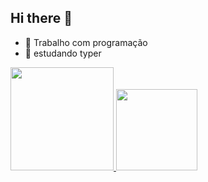 ## Hi there 👋

- 🔭 Trabalho com programação
- 🌱 estudando typer
  
<div>
  <a href="https://github.com/Genesy-Aleksandro">
  <img height="165em" src="https://github-readme-stats.vercel.app/api?username=Genesy-Aleksandro&show_icons=true&theme=dracula&include_all_commits=true&count_private=true"/>
  <img height="130em" src="https://github-readme-stats.vercel.app/api/top-langs/?username=Genesy-Aleksandro&layout=compact&langs_count=16&theme=dracula"/>
</div>
